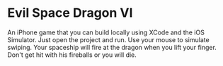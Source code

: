 # Evil Space Dragon VI

An iPhone game that you can build locally using XCode and the iOS Simulator.  Just open the project and run.  Use your mouse to simulate swiping.  Your spaceship will fire at the dragon when you lift your finger.  Don't get hit with his fireballs or you will die.
